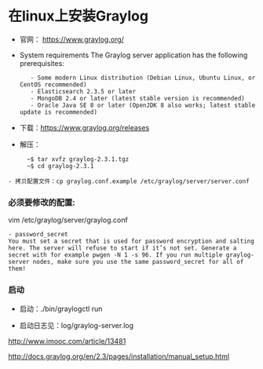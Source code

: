 
# 在linux上安装Graylog

   - 官网： https://www.graylog.org/

   - System requirements
            The Graylog server application has the following prerequisites:

            - Some modern Linux distribution (Debian Linux, Ubuntu Linux, or CentOS recommended)
            - Elasticsearch 2.3.5 or later
            - MongoDB 2.4 or later (latest stable version is recommended)
            - Oracle Java SE 8 or later (OpenJDK 8 also works; latest stable update is recommended)


   - 下载：https://www.graylog.org/releases

   - 解压：

      ```
        ~$ tar xvfz graylog-2.3.1.tgz
        ~$ cd graylog-2.3.1
      ```
    - 拷贝配置文件：cp graylog.conf.example /etc/graylog/server/server.conf

### 必须要修改的配置:
vim /etc/graylog/server/graylog.conf

    - password_secret
    You must set a secret that is used for password encryption and salting here. The server will refuse to start if it’s not set. Generate a secret with for example pwgen -N 1 -s 96. If you run multiple graylog-server nodes, make sure you use the same password_secret for all of them!



### 启动
- 启动：./bin/graylogctl run

- 启动日志见：log/graylog-server.log


http://www.imooc.com/article/13481

http://docs.graylog.org/en/2.3/pages/installation/manual_setup.html
